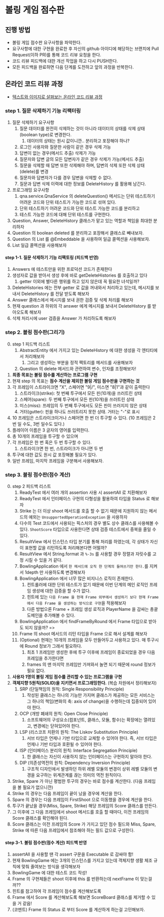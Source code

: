 # 볼링 게임 점수판
## 진행 방법
* 볼링 게임 점수판 요구사항을 파악한다.
* 요구사항에 대한 구현을 완료한 후 자신의 github 아이디에 해당하는 브랜치에 Pull Request(이하 PR)를 통해 코드 리뷰 요청을 한다.
* 코드 리뷰 피드백에 대한 개선 작업을 하고 다시 PUSH한다.
* 모든 피드백을 완료하면 다음 단계를 도전하고 앞의 과정을 반복한다.

## 온라인 코드 리뷰 과정
* [텍스트와 이미지로 살펴보는 온라인 코드 리뷰 과정](https://github.com/next-step/nextstep-docs/tree/master/codereview)

### step 1. 질문 삭제하기 기능 리팩터링
1. 질문 삭제하기 요구사항
   1. 질문 데이터를 완전히 삭제하는 것이 아니라 데이터의 상태를 삭제 상태(boolean type)로 변경한다.
      1. 데이터의 상태는 원시 값이니깐.. 분리하고 포장해야 하나?
   2. 로그인 사용자와 질문한 사람이 같은 경우 삭제 가능
   3. 답변이 없는 경우(메서드 추출) 삭제가 가능
   4. 질문자와 답변 글의 모든 답변자가 같은 경우 삭제가 가능(메서드 추출)
   5. 질문을 삭제할 때 답변 또한 삭제해야 하며, 답변의 삭제 또한 삭제 상태(delete)를 변경
   6. 질문자와 답변자가 다를 경우 답변을 삭제할 수 없다.
   7. 질문과 답변 삭제 이력에 대한 정보를 DeleteHistory 를 활용해 남긴다.
2. 프로그래밍 요구사항
   1. qna.service.QnaService 의 deleteQuestion() 메서드는 단위 테스트하기 어려운 코드와 단위 테스트가 가능한 코드로 섞여 있다.
   2. 단위 테스트하기 어려운 코드와 단위 테스트 가능한 코드를 분리하고
   3. 테스트 가능한 코드에 대해 단위 테스트를 구현한다.
3. Question, Answer, DeleteHistory 클래스가 맡고 있는 역할과 책임을 최대한 분리하자
4. Question 의 boolean deleted 를 분리하고 포장해서 클래스로 빼내보자.
5. Question 의 List<Answer> 를 @Embeddable 을 사용하여 일급 콜렉션을 사용해보자.
6. List<DeleteHistory> 일급 콜렉션을 사용해보자

#### step 1-1. 질문 삭제하기 기능 리팩토링 (피드백 반영)
1. Answers 에 테스트만을 위한 프로덕션 코드가 존재한다
2. 생성자로 값을 받아서 생성 후에 바로 getDeleteHistories 를 호출하고 있다
   1. getter 이외에 별다른 행위를 하고 있지 않은데 꼭 필요한 녀석일까?
3. DeleteHistories 에는 전부 getter 로 값을 꺼내와서 처리하고 있는데, 메시지를 보내서 DeleteHistory 를 전달 받도록 해보자
4. Answer 클래스에서 메시지를 보내 권한 검증 및 삭제 처리를 해보자
5. 현재 question 과 하위의 각 answer 에게 메시지를 보내서 DeleteHistory 를 받아오도록 해보자
6. 삭제 처리시에 user 검증을 Answer 가 처리하도록 해보자

### step 2. 볼링 점수판(그리기)
0. step 1 피드백 리스트
   1. AbstractEntity 에서 가지고 있는 DeleteHistory 에 대한 생성을 각 엔티티에서 처리해보자
      1. 그리고 생성하는 부분을 정적 팩토리를 메서드를 사용해보자
   2. Question 의 delete 메서드와 관련하여 변수, 인자를 조정해보자!
1. **최종 목표는 볼링 점수를 계산하는 프로그램 구현**
2. 현재 step 의 목표는 **점수 계산을 제외한 볼링 게임 점수판을 구현하는 것**
3. 각 프레임이 스트라이크면 "X", 스페어면 "9|/", 미스면 "8|1"과 같이 출력한다
   1. 스트라이크(strike): 첫 번째 투구에서 모든 핀(10개)을 쓰러트린 상태
   2. 스페어(spare): 두 번째 투구에서 모든 핀(10개)을 쓰러트린 상태
   3. 미스(miss): 프레임의 두 번째 투구에서도 모든 핀이 쓰러지지 않은 상태
   4. 거터(gutter): 핀을 하나도 쓰러트리지 못한 상태. 거터는 "-"로 표시
4. 10 프레임은 스트라이크이거나 스페어면 한 번 더 투구할 수 있다. (10 프레임은 2번 일 수도, 3번 일수도 있다.)
5. 플레이어 이름은 3 글자의 영어를 입력한다.
6. 총 10개의 프레임을 투구할 수 있으며
7. 각 프레임은 한 번 혹은 두 번 투구할 수 있다.
   1. 스트라이크면 한 번, 스트라이크가 아니면 두 번
8. 투구에 대한 값도 원시 값 포장해볼 필요가 있다.
9. 일반 프레임, 마지막 프레임을 구분해서 사용해보자.

### step 3. 볼링 점수판(점수 계산)
0. step 2 피드백 리스트
   1. ReadyTest 에서 여러 개의 assertion 사용 시 assertAll 로 치환해보자
   2. ReadyTest 에서 인터페이스 구현의 다형성을 활용하여 타입을 Status 로 해보자
   3. Strike 는 더 이상 shoot 메서드를 호출 할 수 없기 때문에 지원하지 않는 메서드의 예외는 `UnsupportedOperationException` 을 사용하자
   4. 다수의 Test 코드에서 사용되는 픽스처의 경우 별도 상수 클래스를 사용해볼 수 있다. `ShootScore` 타입으로 사용한다면 상태 검증 테스트에서 중복을 줄일 수 있다.
   5. ResultView 에서 인스턴스 타입 분기를 통해 처리를 하였는데, 각 상태가 자신이 표현할 값을 리턴하도록 처리해본다면 어떨까? 
   6. ResultView 에서 String.format 과 `%-3s` 를 사용할 경우 정렬과 자릿수를 고정 시킬 수 있을 거 같다.
   7. BowlingApplication 에서 `한 메서드에 오직 한 단계의 들여쓰기만 한다.`를 지켜서 1depth 만 사용하도록 변경해보자
   8. BowlingApplication 에서 너무 많은 비지니스 로직이 존재한다.
      1. 컨트롤러에 대한 단위 테스트가 없기 때문에 이번 단계의 메인 로직인 프레임 생성에 대한 검증을 할 수가 없다.
      2. 힌트에 있는 `다음 Frame 을 현재 Frame 외부에서 생성하기 보다 현재 Frame 에서 다음 Frame 을 생성하는 방식으로 구현`을 적용해보자
      3. 다른 방법으론 Frame + 프레임 생성 로직과 PlayerName 을 감싸는 총괄 도메인을 추가해볼 수 있다.
   9. BowlingApplication 에서 findFrameByRound 에서 Frame 타입으로 받아도 되지 않을까? => 
   10. Frame 의 shoot 메서드의 리턴 타입을 Frame 으로 해서 설계를 해보자
   11. (Optional) 현재는 10개의 프레임을 모두 만들어두고 사용하고 있다. 매 투구시에 Round 정보가 그래서 필요하다.
       1. 최초 1 프레임만 생성한 후에 투구 이후에 프레임이 종료되었을 경우 다음 프레임을 추가한다면
       2. frames 의 맨 마지막 프레임만 가져와서 놀면 되기 때문에 round 정보가 필요 없다.
1. **사용자 1명의 볼링 게임 점수를 관리할 수 있는 프로그램을 구현**
2. **객체지향 5원칙(SOLID)을 지키면서 프로그래밍한다.** (복습 차원에서 정리해보자)
   1. SRP (단일책임의 원칙: Single Responsibility Principle)
      1. 작성된 클래스는 하나의 기능만 가지며 클래스가 제공하는 모든 서비스는 그 하나의 책임(변화의 축: axis of change)을 수행하는데 집중되어 있어야 한다.
   2. OCP (개방 폐쇄의 원칙: Open Close Principle)
      1. 소프트웨어의 구성요소(컴포넌트, 클래스, 모듈, 함수)는 확장에는 열려있고, 변경에는 닫혀있어야 한다.
   3. LSP (리스코프 치환의 원칙: The Liskov Substitution Principle)
      1. 서브 타입은 언제나 기반 타입으로 교체할 수 있어야 한다. 즉, 서브 타입은 언제나 기반 타입과 호환될 수 있어야 한다.
   4. ISP (인터페이스 분리의 원칙: Interface Segregation Principle)
      1. 한 클래스는 자신이 사용하지 않는 인터페이스는 구현하지 말아야 한다.
   5. DIP (의존성역전의 원칙: Dependency Inversion Principle)
      1. 구조적 디자인에서 발생하던 하위 레벨 모듈의 변경이 상위 레벨 모듈의 변경을 요구하는 위계관계를 끊는 의미의 역전 원칙이다.
3. Strike, Spare 가 아닌 평범한 투구의 경우는 바로 점수를 계산한다. (다음 프레임을 볼 필요가 없으니깐)
4. Strike 의 경우는 다음 프레임이 끝이 났을 경우에 계산을 한다.
5. Spare 의 경우는 다음 프레임이 FirstShoot 으로 이동했을 경우에 계산을 한다.
6. 투구가 끝났을 경우(Miss, Spare, Strike) 해당 프레임의 Score 클래스를 만든다.
7. 그 이후에 그 다음 프레임에서 shoot 메서드를 호출 할 때마다, 이전 프레임의 Score 클래스를 확인해야 된다.
8. Score 클래스는 이전 프레임의 Score 가 가지고 있던 점수 필드와 Miss, Spare, Strike 에 따른 다음 프레임에서 참조해야 하는 필드 값으로 구성한다.

#### step 3-1. 볼링 점수판(점수 계산) 피드백 반영
1. assertAll 을 사용할 땐 각 assert 구문을 Executable 로 감싸야 함!
2. 현재 BowlingGame 에는 3개의 인스턴스를 가지고 있는데 객체지향 생활 체조 규칙에 맞춰 줄여보는 방식을 생각해보자
3. BowlingGame 에 대한 테스트 코드 작성!
4. Frame 의 구현체들은 shoot 이후에 this 를 반환하는데 nextFrame 이 맞는걸까??
5. 힌트를 참고하여 각 프레임이 점수를 계산해보도록
6. Frame 에서 Score 를 계산해보도록 해보면 ScoreBoard 클래스를 제거할 수 있을 거 같음!
7. (코멘트) Frame 의 Status 로 부터 Score 를 계산하게 하는걸 고민해보자.